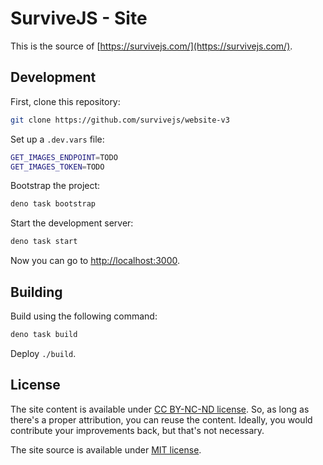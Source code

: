 # SurviveJS - Site

This is the source of [https://survivejs.com/](https://survivejs.com/).

## Development

First, clone this repository:

```bash
git clone https://github.com/survivejs/website-v3
```

Set up a `.dev.vars` file:

```bash
GET_IMAGES_ENDPOINT=TODO
GET_IMAGES_TOKEN=TODO
```

Bootstrap the project:

```bash
deno task bootstrap
```

Start the development server:

```bash
deno task start
```

Now you can go to [http://localhost:3000](http://localhost:3000).

## Building

Build using the following command:

```bash
deno task build
```

Deploy `./build`.

## License

The site content is available under [CC BY-NC-ND license](https://creativecommons.org/licenses/by-nc-nd/4.0/legalcode). So, as long as there's a proper attribution, you can reuse the content. Ideally, you would contribute your improvements back, but that's not necessary.

The site source is available under [MIT license](./LICENSE).
